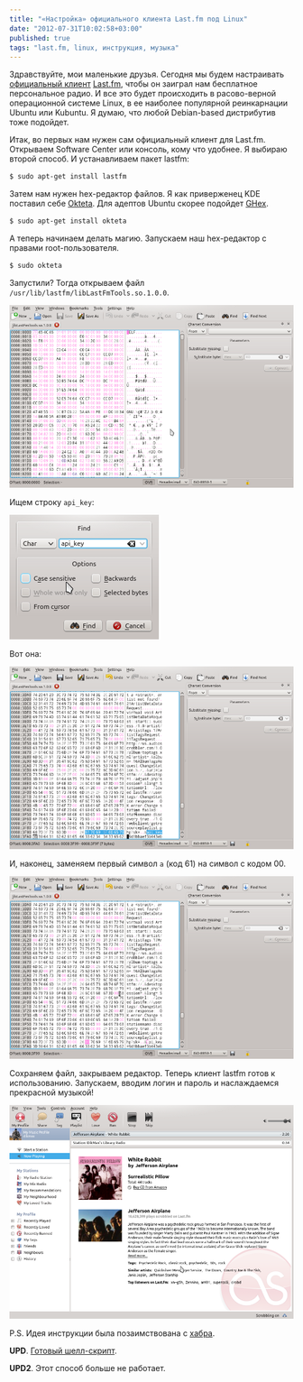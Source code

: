 ```yaml
---
title: "«Настройка» официального клиента Last.fm под Linux"
date: "2012-07-31T10:02:58+03:00"
published: true
tags: "last.fm, linux, инструкция, музыка"
---
```


Здравствуйте, мои маленькие друзья. Сегодня мы будем настраивать [официальный клиент](http://www.last.fm/download)
[Last.fm](http://www.last.fm/), чтобы он заиграл нам бесплатное персональное радио. И все это будет происходить в
расово-верной операционной системе Linux, в ее наиболее популярной реинкарнации Ubuntu или Kubuntu. Я думаю, что любой
Debian-based дистрибутив тоже подойдет.

Итак, во первых нам нужен сам официальный клиент для Last.fm. Открываем Software Center или консоль, кому что удобнее.
Я выбираю второй способ. И устанавливаем пакет lastfm:

~~~~~bash
$ sudo apt-get install lastfm
~~~~~

Затем нам нужен hex-редактор файлов. Я как приверженец KDE поставил себе
[Okteta](http://www.kde.org/applications/utilities/okteta/). Для адептов Ubuntu скорее подойдет
[GHex](https://live.gnome.org/Ghex/).

~~~~~bash
$ sudo apt-get install okteta
~~~~~

А теперь начинаем делать магию. Запускаем наш hex-редактор с правами root-пользователя.

~~~~~bash
$ sudo okteta
~~~~~

Запустили? Тогда открываем файл `/usr/lib/lastfm/libLastFmTools.so.1.0.0`.

![Hex-редактор](/images/screenshots/lastfm1.png "Hex-редактор")

Ищем строку `api_key`:

![Поиск](/images/screenshots/lastfm2.png "Поиск")

Вот она:

![Строка](/images/screenshots/lastfm3.png "Строка")

И, наконец, заменяем первый символ `a` (код 61) на символ с кодом 00.

![Замена](/images/screenshots/lastfm4.png "Замена")

Сохраняем файл, закрываем редактор. Теперь клиент lastfm готов к использованию. Запускаем, вводим логин и пароль и
наслаждаемся прекрасной музыкой!

![Результат](/images/screenshots/lastfm5.png "Результат")

P.S. Идея инструкции была позаимствована с [хабра](http://habrahabr.ru/post/145318/).

**UPD**. [Готовый шелл-скрипт](/post/lastfmclient2).

**UPD2**. Этот способ больше не работает.

